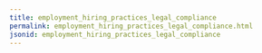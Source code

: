 ```yaml
---
title: employment_hiring_practices_legal_compliance
permalink: employment_hiring_practices_legal_compliance.html
jsonid: employment_hiring_practices_legal_compliance
---
```

